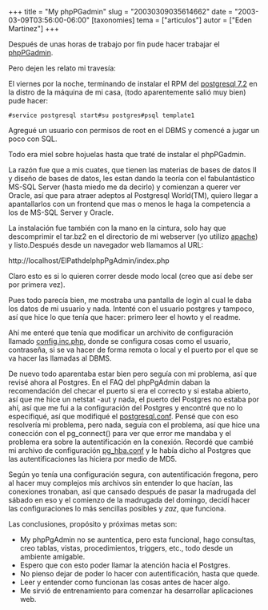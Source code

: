 +++
title = "My phpPGadmin"
slug = "20030309035614662"
date = "2003-03-09T03:56:00-06:00"
[taxonomies]
tema = ["articulos"]
autor = ["Eden Martinez"]
+++

Después de unas horas de trabajo por fin pude hacer trabajar el
[phpPGadmin](http://phppgadmin.sourceforge.net).

Pero dejen les relato mi travesía:

El viernes por la noche, terminando de instalar el RPM del [postgresql
7.2](http://www.postgresql.org) en la distro de la máquina de mi casa,
(todo aparentemente salió muy bien) pude hacer:

<!-- more -->
    #service postgresql start#su postgres#psql template1

Agregué un usuario con permisos de root en el DBMS y comencé a jugar un
poco con SQL.

Todo era miel sobre hojuelas hasta que traté de instalar el phpPGadmin.

La razón fue que a mis cuates, que tienen las materias de bases de datos
II y diseño de bases de datos, les estan dando la teoría con el
fabulantástico MS-SQL Server (hasta miedo me da decirlo) y comienzan a
querer ver Oracle, así que para atraer adeptos al Postgresql World(TM),
quiero llegar a apantallarlos con un frontend que mas o menos le haga la
competencia a los de MS-SQL Server y Oracle.

La instalación fue también con la mano en la cintura, solo hay que
descomprimir el tar.bz2 en el directorio de mi webserver (yo utilizo
[apache](http://www.apache.org)) y listo.Después desde un navegador web
llamamos al URL:

http://localhost/ElPathdelphpPgAdmin/index.php

Claro esto es si lo quieren correr desde modo local (creo que así debe
ser por primera vez).

Pues todo parecía bien, me mostraba una pantalla de login al cual le
daba los datos de mi usuario y nada. Intenté con el usuario postgres y
tampoco, así que hice lo que tenía que hacer: primero leer el howto y el
readme.

Ahí me enteré que tenía que modificar un archivito de configuración
llamado
[config.inc.php](http://red.coral.com.mx/clone/configfiles/config.inc.php.txt),
donde se configura cosas como el usuario, contraseña, si se va hacer de
forma remota o local y el puerto por el que se va hacer las llamadas al
DBMS.

De nuevo todo aparentaba estar bien pero seguía con mi problema, así que
revisé ahora al Postgres. En el FAQ del phpPgAdmin daban la
recomendación del checar el puerto si era el correcto y si estaba
abierto, así que me hice un netstat -aut y nada, el puerto del Postgres
no estaba por ahí, así que me fui a la configuración del Postgres y
encontré que no lo especifiqué, así que modifiqué el
[postgresql.conf](http://red.coral.com.mx/clone/configfiles/postgresql.conf).
Pensé que con eso resolvería mi problema, pero nada, seguía con el
problema, así que hice una conección con el pg_connect() para ver que
error me mandaba y el problema era sobre la autentificación en la
conexión. Recordé que cambié mi archivo de configuración
[pg_hba.conf](http://red.coral.com.mx/clone/configfiles/pg_hba.conf) y
le había dicho al Postgres que las autentificaciones las hiciera por
medio de MD5.

Según yo tenía una configuración segura, con autentificación fregona,
pero al hacer muy complejos mis archivos sin entender lo que hacían, las
conexiones tronaban, así que cansado después de pasar la madrugada del
sábado en eso y el comienzo de la madrugada del domingo, decidí hacer
las configuraciones lo más sencillas posibles y *zaz*, que funciona.

Las conclusiones, propósito y próximas metas son:

-   My phpPgAdmin no se auntentica, pero esta funcional, hago consultas,
    creo tablas, vistas, procedimientos, triggers, etc., todo desde un
    ambiente amigable.
-   Espero que con esto poder llamar la atención hacia el Postgres.
-   No pienso dejar de poder lo hacer con autentificación, hasta que
    quede.
-   Leer y entender como funcionan las cosas antes de hacer algo.
-   Me sirvió de entrenamiento para comenzar ha desarrollar aplicaciones
    web.

